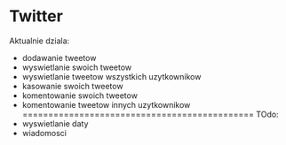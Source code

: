 # Twitter
Aktualnie dziala:
- dodawanie tweetow
- wyswietlanie swoich tweetow
- wyswietlanie tweetow wszystkich uzytkownikow 
- kasowanie swoich tweetow
- komentowanie swoich tweetow
- komentowanie tweetow innych uzytkownikow
=============================================
TOdo:
- wyswietlanie daty
- wiadomosci 